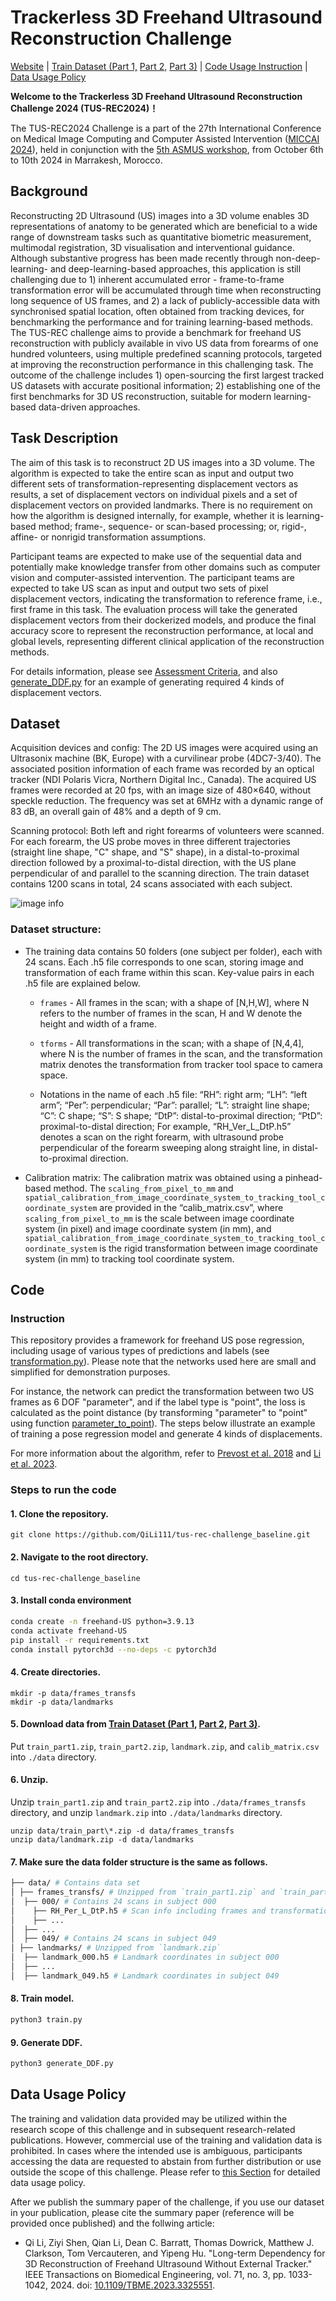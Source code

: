 # Trackerless 3D Freehand Ultrasound Reconstruction Challenge
<!-- ## About -->

[Website](https://github-pages.ucl.ac.uk/tus-rec-challenge/) |
[Train Dataset (Part 1,](https://zenodo.org/doi/10.5281/zenodo.11178508) 
[Part 2,](https://zenodo.org/doi/10.5281/zenodo.11180794)
[Part 3)](https://zenodo.org/doi/10.5281/zenodo.11355499) |
[Code Usage Instruction](#code) |
[Data Usage Policy](#data-usage-policy)

**Welcome to the Trackerless 3D Freehand Ultrasound Reconstruction Challenge 2024 (TUS-REC2024)！**   

The TUS-REC2024 Challenge is a part of the 27th International Conference on Medical Image Computing and Computer Assisted Intervention ([MICCAI 2024](https://conferences.miccai.org/2024/en/default.asp)), held in conjunction with the [5th ASMUS workshop](https://miccai-ultrasound.github.io/#/asmus24), from October 6th to 10th 2024 in Marrakesh, Morocco.

## Background
Reconstructing 2D Ultrasound (US) images into a 3D volume enables 3D representations of anatomy to be generated which are beneficial to a wide range of downstream tasks such as quantitative biometric measurement, multimodal registration, 3D visualisation and interventional guidance. Although substantive progress has been made recently through non-deep-learning- and deep-learning-based approaches, this application is still challenging due to 1) inherent accumulated error - frame-to-frame transformation error will be accumulated through time when reconstructing long sequence of US frames, and 2) a lack of publicly-accessible data with synchronised spatial location, often obtained from tracking devices, for benchmarking the performance and for training learning-based methods. The TUS-REC challenge aims to provide a benchmark for freehand US reconstruction with publicly available in vivo US data from forearms of one hundred volunteers, using multiple predefined scanning protocols, targeted at improving the reconstruction performance in this challenging task. The outcome of the challenge includes 1) open-sourcing the first largest tracked US datasets with accurate positional information; 2) establishing one of the first benchmarks for 3D US reconstruction, suitable for modern learning-based data-driven approaches.

## Task Description
The aim of this task is to reconstruct 2D US images into a 3D volume. The algorithm is expected to take the entire scan as input and output two different sets of transformation-representing displacement vectors as results, a set of displacement vectors on individual pixels and a set of displacement vectors on provided landmarks. There is no requirement on how the algorithm is designed internally, for example, whether it is learning-based method; frame-, sequence- or scan-based processing; or, rigid-, affine- or nonrigid transformation assumptions. 

Participant teams are expected to make use of the sequential data and potentially make knowledge transfer from other domains such as computer vision and computer-assisted intervention. The participant teams are expected to take US scan as input and output two sets of pixel displacement vectors, indicating the transformation to reference frame, i.e., first frame in this task. The evaluation process will take the generated displacement vectors from their dockerized models, and produce the final accuracy score to represent the reconstruction performance, at local and global levels, representing different clinical application of the reconstruction methods.

For details information, please see [Assessment Criteria](https://github-pages.ucl.ac.uk/tus-rec-challenge/assessment.html), and also [generate_DDF.py](https://github.com/QiLi111/tus-rec-challenge_baseline/blob/96e62989b5b5b04296294cb8d5dff1ca6878266c/generate_DDF.py) for an example of generating required 4 kinds of displacement vectors.

## Dataset

Acquisition devices and config: The 2D US images were acquired using an Ultrasonix machine (BK, Europe) with a curvilinear probe (4DC7-3/40). The associated position information of each frame was recorded by an optical tracker (NDI Polaris Vicra, Northern Digital Inc., Canada). The acquired US frames were recorded at 20 fps, with an image size of 480×640, without speckle reduction. The frequency was set at 6MHz with a dynamic range of 83 dB, an overall gain of 48% and a depth of 9 cm. 

Scanning protocol: Both left and right forearms of volunteers were scanned. For each forearm, the US probe moves in three different trajectories (straight line shape, "C" shape, and "S" shape), in a distal-to-proximal direction followed by a proximal-to-distal direction, with the US plane perpendicular of and parallel to the scanning direction. The train dataset contains 1200 scans in total, 24 scans associated with each subject.

![image info](./scan_traj.png)

### Dataset structure: 

* The training data contains 50 folders (one subject per folder), each with 24 scans. Each .h5 file corresponds to one scan, storing image and transformation of each frame within this scan. Key-value pairs in each .h5 file are explained below.

    * `frames`  - All frames in the scan; with a shape of [N,H,W], where N refers to the number of frames in the scan, H and W denote the height and width of a frame. 

    * `tforms` - All transformations in the scan; with a shape of [N,4,4], where N is the number of frames in the scan, and the transformation matrix denotes the transformation from tracker tool space to camera space. 

    * Notations in the name of each .h5 file: “RH”: right arm; “LH”: “left arm”; “Per”: perpendicular; “Par”: parallel; “L”: straight line shape; “C”: C shape; “S”: S shape; “DtP”: distal-to-proximal direction; “PtD”: proximal-to-distal direction; For example, “RH_Ver_L_DtP.h5” denotes a scan on the right forearm, with ultrasound probe perpendicular of the forearm sweeping along straight line, in distal-to-proximal direction.

* Calibration matrix: The calibration matrix was obtained using a pinhead-based method. The `scaling_from_pixel_to_mm` and `spatial_calibration_from_image_coordinate_system_to_tracking_tool_coordinate_system` are provided in the “calib_matrix.csv”, where `scaling_from_pixel_to_mm` is the scale between image coordinate system (in pixel) and image coordinate system (in mm), and `spatial_calibration_from_image_coordinate_system_to_tracking_tool_coordinate_system` is the rigid transformation between image coordinate system (in mm) to tracking tool coordinate system.

## Code

### Instruction
This repository provides a framework for freehand US pose regression, including usage of various types of predictions and labels (see [transformation.py](https://github.com/QiLi111/tus-rec-challenge_baseline/blob/main/utils/transform.py)). Please note that the networks used here are small and simplified for demonstration purposes.

For instance, the network can predict the transformation between two US frames as 6 DOF "parameter", and if the label type is "point", the loss is calculated as the point distance (by transforming "parameter" to "point" using function [parameter_to_point](https://github.com/QiLi111/tus-rec-challenge_baseline/blob/96e62989b5b5b04296294cb8d5dff1ca6878266c/utils/transform.py#L267)). The steps below illustrate an example of training a pose regression model and generate 4 kinds of displacements. 

<!-- We use the transformation from image coordinate system (in mm) to image coordinate system (in mm), for example described in function [to_transform_t2t](https://github.com/QiLi111/tus-rec-challenge_baseline/blob/2cdc92c003af8d985a50f27ea97900ba35da5c98/utils/transform.py#L93).  -->

<!-- The model trained with labels defined above is independent of the rigid part in calibration matrix, and only dependent of the scaling. That is to say, the trained model is independent of the relative position between the tracker tool and the probe, and only dependent of the configuration of the probe.  -->

For more information about the algorithm, refer to [Prevost et al. 2018](https://doi.org/10.1016/j.media.2018.06.003) and [Li et al. 2023](https://doi.org/10.1109/TBME.2023.3325551).

### Steps to run the code
#### 1. Clone the repository.
```
git clone https://github.com/QiLi111/tus-rec-challenge_baseline.git
```

#### 2. Navigate to the root directory.
```
cd tus-rec-challenge_baseline
```

#### 3. Install conda environment

``` bash
conda create -n freehand-US python=3.9.13
conda activate freehand-US
pip install -r requirements.txt
conda install pytorch3d --no-deps -c pytorch3d
```

#### 4. Create directories.
```
mkdir -p data/frames_transfs
mkdir -p data/landmarks
```

#### 5. Download data from [Train Dataset (Part 1,](https://zenodo.org/doi/10.5281/zenodo.11178508) [Part 2,](https://zenodo.org/doi/10.5281/zenodo.11180794) [Part 3)](https://zenodo.org/doi/10.5281/zenodo.11355499).
   Put `train_part1.zip`, `train_part2.zip`, `landmark.zip`, and `calib_matrix.csv` into `./data` directory.

#### 6. Unzip.
Unzip `train_part1.zip` and `train_part2.zip` into `./data/frames_transfs` directory, and unzip `landmark.zip` into `./data/landmarks` directory.

```
unzip data/train_part\*.zip -d data/frames_transfs
unzip data/landmark.zip -d data/landmarks
```

#### 7. Make sure the data folder structure is the same as follows.
```bash
├── data/ # Contains data set 
│ ├── frames_transfs/ # Unzipped from `train_part1.zip` and `train_part2.zip`, including 50 folders
│  ├── 000/ # Contains 24 scans in subject 000
│    ├── RH_Per_L_DtP.h5 # Scan info including frames and transformations 
│    ├── ...
│  ├── ...
│  ├── 049/ # Contains 24 scans in subject 049
│ ├── landmarks/ # Unzipped from `landmark.zip`
│  ├── landmark_000.h5 # Landmark coordinates in subject 000
│  ├── ...
│  ├── landmark_049.h5 # Landmark coordinates in subject 049
```

#### 8. Train model. 
``` bash
python3 train.py
```
#### 9. Generate DDF.
``` bash
python3 generate_DDF.py
```

## Data Usage Policy
The training and validation data provided may be utilized within the research scope of this challenge and in subsequent research-related publications. However, commercial use of the training and validation data is prohibited. In cases where the intended use is ambiguous, participants accessing the data are requested to abstain from further distribution or use outside the scope of this challenge. Please refer to [this Section](https://github-pages.ucl.ac.uk/tus-rec-challenge/policies.html) for detailed data usage policy.

After we publish the summary paper of the challenge, if you use our dataset in your publication, please cite the summary paper (reference will be provided once published) and the follwing article: 
* Qi Li, Ziyi Shen, Qian Li, Dean C. Barratt, Thomas Dowrick, Matthew J. Clarkson, Tom Vercauteren, and Yipeng Hu. "Long-term Dependency for 3D Reconstruction of Freehand Ultrasound Without External Tracker." IEEE Transactions on Biomedical Engineering, vol. 71, no. 3, pp. 1033-1042, 2024. doi: [10.1109/TBME.2023.3325551](https://ieeexplore.ieee.org/abstract/document/10288201).
